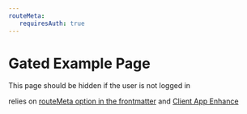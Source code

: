 ```yaml
---
routeMeta:
   requiresAuth: true
---
```


# Gated Example Page

This page should be hidden if the user is not logged in

relies on [routeMeta option in the frontmatter](https://v2.vuepress.vuejs.org/reference/frontmatter.html#routemeta) and [Client App Enhance](https://v2.vuepress.vuejs.org/advanced/cookbook/usage-of-client-app-enhance.html#usage-of-client-app-enhance)